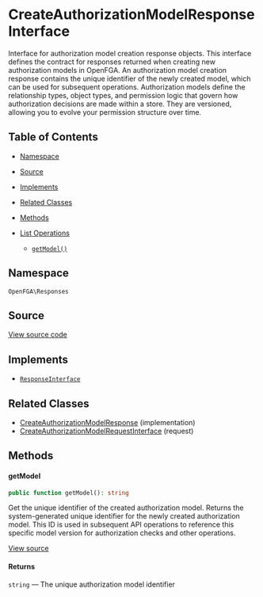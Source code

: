 # CreateAuthorizationModelResponseInterface

Interface for authorization model creation response objects. This interface defines the contract for responses returned when creating new authorization models in OpenFGA. An authorization model creation response contains the unique identifier of the newly created model, which can be used for subsequent operations. Authorization models define the relationship types, object types, and permission logic that govern how authorization decisions are made within a store. They are versioned, allowing you to evolve your permission structure over time.

## Table of Contents

- [Namespace](#namespace)
- [Source](#source)
- [Implements](#implements)
- [Related Classes](#related-classes)
- [Methods](#methods)

- [List Operations](#list-operations)
  - [`getModel()`](#getmodel)

## Namespace

`OpenFGA\Responses`

## Source

[View source code](https://github.com/evansims/openfga-php/blob/main/src/Responses/CreateAuthorizationModelResponseInterface.php)

## Implements

- [`ResponseInterface`](ResponseInterface.md)

## Related Classes

- [CreateAuthorizationModelResponse](Responses/CreateAuthorizationModelResponse.md) (implementation)
- [CreateAuthorizationModelRequestInterface](Requests/CreateAuthorizationModelRequestInterface.md) (request)

## Methods

#### getModel

```php
public function getModel(): string

```

Get the unique identifier of the created authorization model. Returns the system-generated unique identifier for the newly created authorization model. This ID is used in subsequent API operations to reference this specific model version for authorization checks and other operations.

[View source](https://github.com/evansims/openfga-php/blob/main/src/Responses/CreateAuthorizationModelResponseInterface.php#L43)

#### Returns

`string` — The unique authorization model identifier
